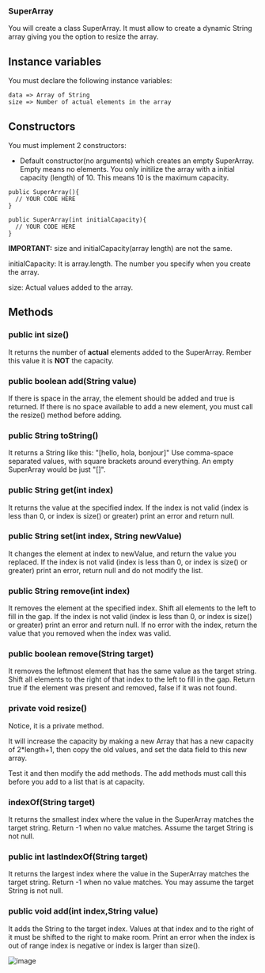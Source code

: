 ### SuperArray

You will create a class SuperArray. It must allow to create a dynamic String array giving you the option to resize the array.

## Instance variables

You must declare the following instance variables:

```
data => Array of String
size => Number of actual elements in the array
```

## Constructors

You must implement 2 constructors:

- Default constructor(no arguments) which creates an empty SuperArray. Empty means no elements. You only initilize the array with a initial capacity (length) of 10. This means 10 is the maximum capacity.

```
public SuperArray(){  
  // YOUR CODE HERE
}
```

```
public SuperArray(int initialCapacity){  
  // YOUR CODE HERE
}
```


**IMPORTANT:** size and initialCapacity(array length) are not the same.

initialCapacity: It is array.length. The number you specify when you create the array.

size: Actual values added to the array.


## Methods

### public int size()

It returns the number of **actual** elements added to the SuperArray. Rember this value it is **NOT** the capacity. 

### public boolean add(String value)

If there is space in the array, the element should be added and true is returned.
If there is no space available to add a new element, you must call the resize() method before adding. 

### public String toString()
  
It returns a String like this: "[hello, hola, bonjour]"
Use comma-space separated values, with square brackets around everything. An empty SuperArray would be just "[]".

### public String get(int index)
  
It returns the value at the specified index. If the index is not valid (index is less than 0, or index is size() or greater) print an error and return null. 

### public String set(int index, String newValue)
  
It changes the element at index to newValue, and return the value you replaced. If the index is not valid (index is less than 0, or index is size() or greater) print an error, return null and do not modify the list. 

### public String remove(int index)

It removes the element at the specified index. Shift all elements to the left to fill in the gap. If the index is not valid (index is less than 0, or index is size() or greater) print an error and return null. If no error with the index, return the value that you removed when the index was valid. 
 
### public boolean remove(String target)

It removes the leftmost element that has the same value as the target string. Shift all elements to the right of that index to the left to fill in the gap. Return true if the element was present and removed, false if it was not found. 

### private void resize()

Notice, it is a private method.

It will increase the capacity by making a new Array that has a new capacity of 2*length+1, then copy the old values, and set the data field to this new array.

Test it and then modify the add methods. The add methods must call this before you add to a list that is at capacity.

### indexOf(String target)

It returns the smallest index where the value in the SuperArray matches the target string. Return -1 when no value matches. Assume the target String is not null. 

### public int lastIndexOf(String target)

It returns the largest index where the value in the SuperArray matches the target string. Return -1 when no value matches. You may assume the target String is not null.

### public void add(int index,String value)

It adds the String to the target index. Values at that index and to the right of it must be shifted to the right to make room. Print an error when the index is out of range index is negative or index is larger than size().

![image](https://github.com/user-attachments/assets/0361e620-f606-4b7d-a07f-f4fe2f645479)


